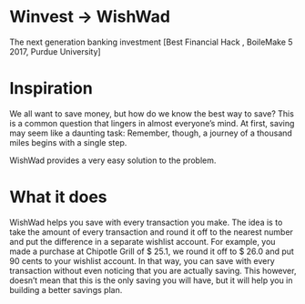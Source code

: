 # Winvest -> WishWad
The next generation banking investment [Best Financial Hack , BoileMake 5 2017, Purdue University]

# Inspiration
We all want to save money, but how do we know the best way to save? This is a common question that lingers in almost everyone’s mind. At first, saving may seem like a daunting task: Remember, though, a journey of a thousand miles begins with a single step.

WishWad provides a very easy solution to the problem.

# What it does
WishWad helps you save with every transaction you make. The idea is to take the amount of every transaction and round it off to the nearest number and put the difference in a separate wishlist account. For example, you made a purchase at Chipotle Grill of $ 25.1, we round it off to $ 26.0 and put 90 cents to your wishlist account. In that way, you can save with every transaction without even noticing that you are actually saving. This however, doesn’t mean that this is the only saving you will have, but it will help you in building a better savings plan.
